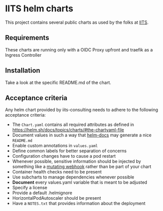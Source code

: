 # IITS helm charts

This project contains several public charts as used by the folks at [IITS](https://iits-consulting.de/).

## Requirements

These charts are running only with a OIDC Proxy upfront and traefik as a Ingress Controller

## Installation

Take a look at the specific README.md of the chart.

## Acceptance criteria

Any helm chart provided by iits-consulting needs to adhere to the following acceptance criteria:

* The `Chart.yaml` contains all required attributes as defined in https://helm.sh/docs/topics/charts/#the-chartyaml-file
* Document values in such a way that [helm-docs](https://github.com/norwoodj/helm-docs) may generate
  a nice `README.md`
* Enable custom annotations in `values.yaml`
* Define common labels for better separation of concerns
* Configuration changes have to cause a pod restart
* Whenever possible, sensitive information should be injected by something like
  a [mutating webhook](https://banzaicloud.com/docs/bank-vaults/mutating-webhook/) rather than be part of your chart
* Container health checks need to be present
* Use subcharts to manage dependencies whenever possible
* **Document** every values.yaml variable that is meant to be adjusted
* Specify a license
* Provide a default .helmignore
* HorizontalPodAutoscaler should be present
* Have a `NOTES.txt` that provides information about the deployment

